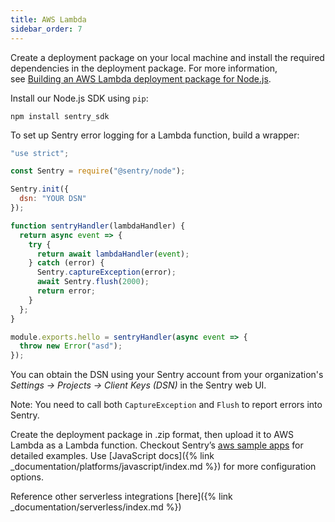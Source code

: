 ```yaml
---
title: AWS Lambda
sidebar_order: 7
---
```


Create a deployment package on your local machine and install the required dependencies in the deployment package. For more information, see [Building an AWS Lambda deployment package for Node.js](https://aws.amazon.com/premiumsupport/knowledge-center/lambda-deployment-package-nodejs/).

Install our Node.js SDK using `pip`:

```basic
npm install sentry_sdk
```

To set up Sentry error logging for a Lambda function, build a wrapper:

```javascript
"use strict";

const Sentry = require("@sentry/node");

Sentry.init({
  dsn: "YOUR DSN"
});

function sentryHandler(lambdaHandler) {
  return async event => {
    try {
      return await lambdaHandler(event);
    } catch (error) {
      Sentry.captureException(error);
      await Sentry.flush(2000);
      return error;
    }
  };
}

module.exports.hello = sentryHandler(async event => {
  throw new Error("asd");
});
```
You can obtain the DSN using your Sentry account from your organization's *Settings -> Projects -> Client Keys (DSN)* in the Sentry web UI.

Note: You need to call both `CaptureException` and `Flush` to report errors into Sentry.

Create the deployment package in .zip format, then upload it to AWS Lambda as a Lambda function. Checkout Sentry’s [aws sample apps](https://github.com/getsentry/examples/tree/master/aws-lambda/node) for detailed examples. Use  [JavaScript docs]({% link _documentation/platforms/javascript/index.md %}) for more configuration options.

Reference other serverless integrations [here]({% link _documentation/serverless/index.md %})
